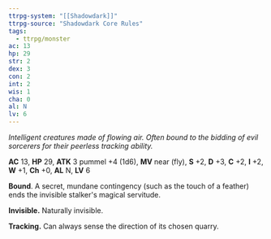 ```yaml
---
ttrpg-system: "[[Shadowdark]]"
ttrpg-source: "Shadowdark Core Rules"
tags:
  - ttrpg/monster
ac: 13
hp: 29
str: 2
dex: 3
con: 2
int: 2
wis: 1
cha: 0
al: N
lv: 6
---
```


_Intelligent creatures made of flowing air. Often bound to the bidding of evil sorcerers for their peerless tracking ability._

**AC** 13, **HP** 29, **ATK** 3 pummel +4 (1d6), **MV** near (fly), **S** +2, **D** +3, **C** +2, **I** +2, **W** +1, **Ch** +0, **AL** N, **LV** 6

**Bound**. A secret, mundane contingency (such as the touch of a feather) ends the invisible stalker's magical servitude. 

**Invisible.** Naturally invisible. 

**Tracking.** Can always sense the direction of its chosen quarry.


